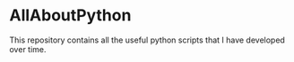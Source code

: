 # AllAboutPython
This repository contains all the useful python scripts that I have developed over time.
